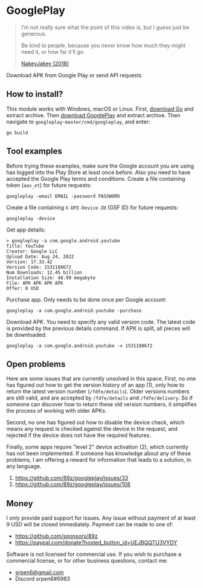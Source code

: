 # GooglePlay

> I’m not really sure what the point of this video is, but I guess just be
> generous.
>
> Be kind to people, because you never know how much they might need it, or how
> far it’ll go.
>
> [NakeyJakey (2018)](//youtube.com/watch?v=Cr0UYNKmrUs)

Download APK from Google Play or send API requests

## How to install?

This module works with Windows, macOS or Linux. First, [download Go][2] and
extract archive. Then [download&nbsp;GooglePlay][3] and extract archive. Then
navigate to `googleplay-master/cmd/googleplay`, and enter:

~~~
go build
~~~

[2]://go.dev/dl
[3]://github.com/89z/googleplay/archive/refs/heads/master.zip

## Tool examples

Before trying these examples, make sure the Google account you are using has
logged into the Play&nbsp;Store at least once before. Also you need to have
accepted the Google Play terms and conditions. Create a file containing token
(`aas_et`) for future requests:

~~~
googleplay -email EMAIL -password PASSWORD
~~~

Create a file containing `X-DFE-Device-ID` (GSF ID) for future requests:

~~~
googleplay -device
~~~

Get app details:

~~~
> googleplay -a com.google.android.youtube
Title: YouTube
Creator: Google LLC
Upload Date: Aug 24, 2022
Version: 17.33.42
Version Code: 1531188672
Num Downloads: 12.45 billion
Installation Size: 48.99 megabyte
File: APK APK APK APK
Offer: 0 USD
~~~

Purchase app. Only needs to be done once per Google account:

~~~
googleplay -a com.google.android.youtube -purchase
~~~

Download APK. You need to specify any valid version code. The latest code is
provided by the previous details command. If APK is split, all pieces will be
downloaded:

~~~
googleplay -a com.google.android.youtube -v 1531188672
~~~

## Open problems

Here are some issues that are currently unsolved in this space. First, no one
has figured out how to get the version history of an app (1), only how to return
the latest version number (`/fdfe/details`). Older versions numbers are still
valid, and are accepted by `/fdfe/details` and `/fdfe/delivery`. So if someone
can discover how to return these old version numbers, it simplifies the process
of working with older APKs.

Second, no one has figured out how to disable the device check, which means any
request is checked against the device in the request, and rejected if the device
does not have the required features.

Finally, some apps require "level 2" device activation (2), which currently has
not been implemented. If someone has knowledge about any of these problems, I am
offering a reward for information that leads to a solution, in any language.

1. https://github.com/89z/googleplay/issues/33
2. https://github.com/89z/googleplay/issues/108

## Money

I only provide paid support for issues. Any issue without payment of at least
9 USD will be closed immediately. Payment can be made to one of:

- https://github.com/sponsors/89z
- <https://paypal.com/donate?hosted_button_id=UEJBQQTU3VYDY>

Software is not licensed for commercial use. If you wish to purchase a
commercial license, or for other business questions, contact me:

- srpen6@gmail.com
- Discord srpen6#6983
